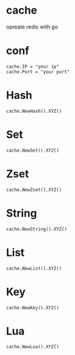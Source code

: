 # cache
opreate redis with go

# conf 

    cache.IP = "your ip"
    cache.Port = "your port"

# Hash

    cache.NewHash().XYZ()

# Set

    cache.NewSet().XYZ()

# Zset

    cache.NewZset().XYZ()

# String

    cache.NewString().XYZ()

# List 

    cache.NewList().XYZ()

# Key

    cache.NewKey().XYZ()

# Lua

    cache.NewLua().XYZ()